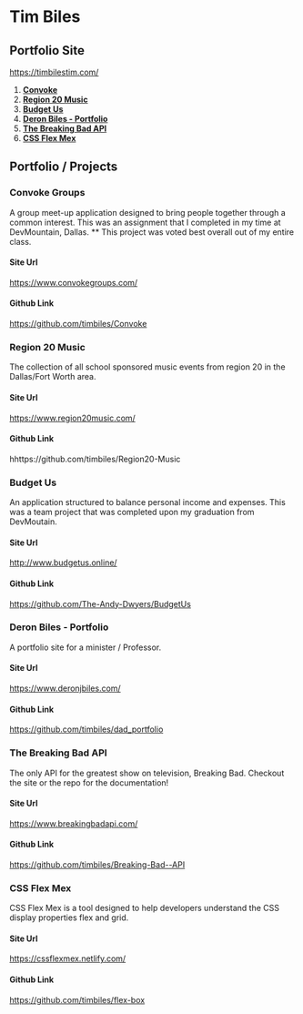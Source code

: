 # Tim Biles
## Portfolio Site

https://timbilestim.com/

1. **[Convoke](#Convoke-Groups)**
2. **[Region 20 Music](#Region-20-Music)**
3. **[Budget Us](#Budget-Us)**
4. **[Deron Biles - Portfolio](#Deron-Biles---Portfolio)**
5. **[The Breaking Bad API](#The-Breaking-Bad-API)**
6. **[CSS Flex Mex](#CSS-Flex-Mex)**

## Portfolio / Projects

### Convoke Groups
A group meet-up application designed to bring people together through a common interest. This was an assignment that I completed in my time at DevMountain, Dallas. ** This project was voted best overall out of my entire class.

#### Site Url
https://www.convokegroups.com/

#### Github Link
https://github.com/timbiles/Convoke

### Region 20 Music
The collection of all school sponsored music events from region 20 in the Dallas/Fort Worth area.

#### Site Url
https://www.region20music.com/

#### Github Link
hhttps://github.com/timbiles/Region20-Music

### Budget Us
An application structured to balance personal income and expenses. This was a team project that was completed upon my graduation from DevMoutain.

#### Site Url
http://www.budgetus.online/

#### Github Link
https://github.com/The-Andy-Dwyers/BudgetUs

### Deron Biles - Portfolio
A portfolio site for a minister / Professor.

#### Site Url
https://www.deronjbiles.com/

#### Github Link
https://github.com/timbiles/dad_portfolio

### The Breaking Bad API
The only API for the greatest show on television, Breaking Bad. Checkout the site or the repo for the documentation!

#### Site Url
https://www.breakingbadapi.com/

#### Github Link
https://github.com/timbiles/Breaking-Bad--API

### CSS Flex Mex
CSS Flex Mex is a tool designed to help developers understand the CSS display properties flex and grid.

#### Site Url
https://cssflexmex.netlify.com/

#### Github Link
https://github.com/timbiles/flex-box